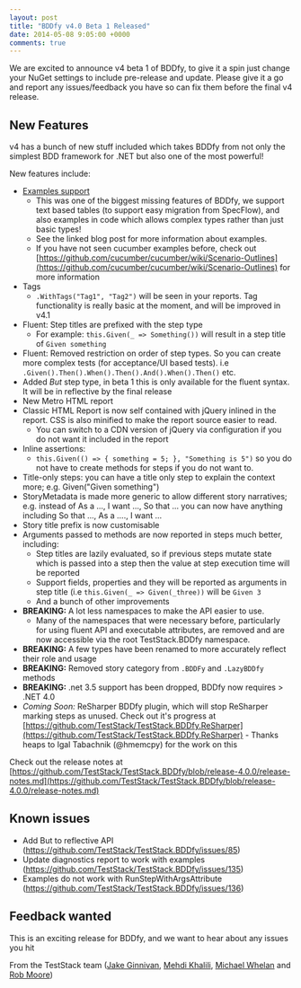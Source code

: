 ```yaml
---
layout: post
title: "BDDfy v4.0 Beta 1 Released"
date: 2014-05-08 9:05:00 +0000
comments: true
---
```


We are excited to announce v4 beta 1 of BDDfy, to give it a spin just change your NuGet settings to include pre-release and update. Please give it a go and report any issues/feedback you have so can fix them before the final v4 release.

## New Features
v4 has a bunch of new stuff included which takes BDDfy from not only the simplest BDD framework for .NET but also one of the most powerful!

New features include:

 - [Examples support](/blog/2014/05/05/bddfy-examples-support/)
	 - This was one of the biggest missing features of BDDfy, we support text based tables (to support easy migration from SpecFlow), and also examples in code which allows complex types rather than just basic types!
	 - See the linked blog post for more information about examples.
	 - If you have not seen cucumber examples before, check out [https://github.com/cucumber/cucumber/wiki/Scenario-Outlines](https://github.com/cucumber/cucumber/wiki/Scenario-Outlines) for more information
 - Tags
	 - `.WithTags("Tag1", "Tag2")` will be seen in your reports. Tag functionality is really basic at the moment, and will be improved in v4.1
 - Fluent: Step titles are prefixed with the step type
	 - For example: `this.Given(_ => Something())` will result in a step title of `Given something`
 - Fluent: Removed restriction on order of step types. So you can create more complex tests (for acceptance/UI based tests). i.e `.Given().Then().When().Then().And().When().Then()` etc.
 - Added *But* step type, in beta 1 this is only available for the fluent syntax. It will be in reflective by the final release
 - New Metro HTML report
 - Classic HTML Report is now self contained with jQuery inlined in the report. CSS is also minified to make the report source easier to read. 
	 - You can switch to a CDN version of jQuery via configuration if you do not want it included in the report
 - Inline assertions:
	 - `this.Given(() => { something = 5; }, "Something is 5")` so you do not have to create methods for steps if you do not want to.
 - Title-only steps: you can have a title only step to explain the context more; e.g. Given("Given something")
 - StoryMetadata is made more generic to allow different story narratives; e.g. instead of As a ..., I want ..., So that ... you can now have anything including So that ..., As a ...., I want ...
 - Story title prefix is now customisable
 - Arguments passed to methods are now reported in steps much better, including:
	 - Step titles are lazily evaluated, so if previous steps mutate state which is passed into a step then the value at step execution time will be reported
	 - Support fields, properties and they will be reported as arguments in step title (i.e `this.Given(_ => Given(_three))` will be `Given 3`
	 - And a bunch of other improvements
 - **BREAKING:** A lot less namespaces to make the API easier to use. 
	 - Many of the namespaces that were necessary before, particularly for using fluent API and executable attributes, are removed and are now accessible via the root TestStack.BDDfy namespace.
 - **BREAKING:** A few types have been renamed to more accurately reflect their role and usage 
 - **BREAKING:** Removed story category from `.BDDFy` and `.LazyBDDfy` methods
 - **BREAKING:** .net 3.5 support has been dropped, BDDfy now requires > .NET 4.0
 - *Coming Soon:* ReSharper BDDfy plugin, which will stop ReSharper marking steps as unused. Check out it's progress at [https://github.com/TestStack/TestStack.BDDfy.ReSharper](https://github.com/TestStack/TestStack.BDDfy.ReSharper) - Thanks heaps to Igal Tabachnik (@hmemcpy) for the work on this

Check out the release notes at [https://github.com/TestStack/TestStack.BDDfy/blob/release-4.0.0/release-notes.md](https://github.com/TestStack/TestStack.BDDfy/blob/release-4.0.0/release-notes.md)

## Known issues

-	Add But to reflective API (https://github.com/TestStack/TestStack.BDDfy/issues/85)
-	Update diagnostics report to work with examples (https://github.com/TestStack/TestStack.BDDfy/issues/135)
-	Examples do not work with RunStepWithArgsAttribute (https://github.com/TestStack/TestStack.BDDfy/issues/136)

## Feedback wanted
This is an exciting release for BDDfy, and we want to hear about any issues you hit

From the TestStack team ([Jake Ginnivan](https://github.com/JakeGinnivan), [Mehdi Khalili](https://github.com/MehdiK), [Michael Whelan](https://github.com/mwhelan) and [Rob Moore](https://github.com/robdmoore))